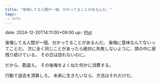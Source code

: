 ```yaml
---
title: "後悔してる人間が一個、分かってることがあるんだ。"
tags:
 - Info
---
```


date: 2024-12-20T14:11:00+09:00
up:: [Plot](../Bar/Novel/Chaos/Plot.md)

後悔してる人間が一個、分かってることがあるんだ。
後悔に意味なんてないってことだ。
次に全く同じことがあったら絶対に失敗しないように、頭の中に居残り続けている。
その日は訪れないのに。

だから、勘違え。
その後悔をよく似た何かに消費する。

行動で過去を清算しろ。
未来に生きたいなら、方法はそれだけだ。